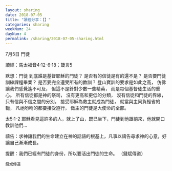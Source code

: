 ```yaml
---
layout: sharing
date: 2018-07-05
title: "讀經分享：【】"
categories: sharing
weekNum: 24
dayNum: 4
permalink: /sharing/2018-07-05-sharing.html
---
```

7月5日 門徒

讀經：馬太福音4:12-6:18；箴言5

默想：門徒
到底誰是基督耶穌的門徒？
是否有的信徒是有的還不是？
是否要門徒訓練課程畢業？
是否要完全遵受所有的教訓？
登山寶訓的要求是如此之高，
仿佛讓我們感覺遙不可及，
但這不是針對少數一些精英，
而是每個基督徒生活的重心。
所有信徒都是神的祭司，
沒有更高和更低的分類，
沒有信徒和門徒的界線，
只有信與不信之間的分別。
接受耶穌為救主就成為門徒，
就當與主同負輕省的軛，
凡祂吩咐的都要接受遵行，
做主的門徒是大使命的全部。

太5:1-2 耶穌看見這許多的人，就上了山，既已坐下，門徒到他跟前來，他就開口教訓他們...

禱告：求神讓我們的生命建立在神的話語的根基上，凡事以禱告尋求神的心意，好讓自己漸漸成長。

提醒：我們已經有門徒的身份，所以要活出門徒的生命。
（錢斌傳道）

`錢斌傳道`
